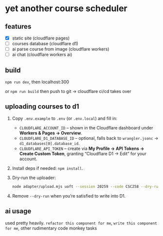 # yet another course scheduler

## features
- [x] static site (cloudflare pages)
- [ ] courses database (cloudflare d1)
- [ ] ai parse course from image (cloudflare workers)
- [ ] ai chat (cloudflare workers ai)

## build
`npm run dev`, then localhost:300

or `npm run build` then push to git -> cloudflare ci/cd takes over

## uploading courses to d1
1. Copy `.env.example` to `.env` (or `.env.local`) and fill in:
	- `CLOUDFLARE_ACCOUNT_ID` – shown in the Cloudflare dashboard under **Workers & Pages → Overview**.
	- `CLOUDFLARE_D1_DATABASE_ID` – optional, falls back to `wrangler.jsonc` → `d1_databases[0].database_id`.
	- `CLOUDFLARE_API_TOKEN` – create via **My Profile → API Tokens → Create Custom Token**, granting “Cloudflare D1 → Edit” for your account.
2. Install deps if needed: `npm install`.
3. Dry-run the uploader:

	```bash
	node adapter/upload.mjs uoft --session 20259 --code CSC258 --dry-run
	```

4. Remove `--dry-run` when you’re satisfied to write into D1.

## ai usage
used pretty heavily. `refactor this component for me`, `write this component for me`, other rudimentary code monkey tasks
